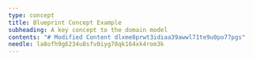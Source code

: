 ```yaml
---
type: concept
title: Blueprint Concept Example
subheading: A key concept to the domain model
contents: "# Modified Content dlxme8prwt3idiaa39awwl71te9u0po77pgs"
needle: la8ofh9g6234u8sfv0iyg78qk164xk4rom3k
---
```


